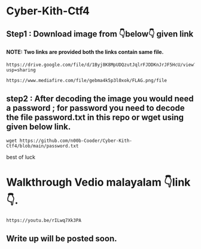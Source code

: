 # Cyber-Kith-Ctf4
## Step1 : Download image from 👇below👇 given link
#### NOTE: Two links are provided both the links contain same file.
```
https://drive.google.com/file/d/1Byj8K8MpUDQzutJqlrFJDDKnJrJF5HcU/view?usp=sharing
```
```
https://www.mediafire.com/file/gebma4k5p3l0xok/FLAG.png/file
```
## step2 : After decoding the image you would need a password ; for password you need to decode the file password.txt in this repo or wget using given below link.
```
wget https://github.com/n00b-Cooder/Cyber-Kith-Ctf4/blob/main/password.txt
```
best of luck

# Walkthrough Vedio malayalam 👇link👇.
```
https://youtu.be/rILwq7Xk3PA
```
## Write up will be posted soon.
